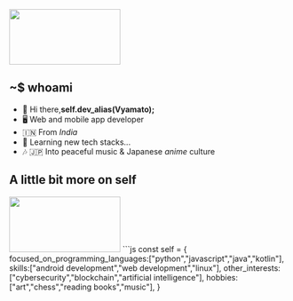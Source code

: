 <img src="https://64.media.tumblr.com/4b3b0287ca43ce1021340cd692f65f9f/tumblr_mj7iufgKNi1qghl49o1_500.gifv" height="100" width="200"/>

## ~$ whoami
- 👋 Hi there,<b>self.dev_alias(Vyamato);</b>
- 🖥️ Web and mobile app developer
- 🇮🇳 From <i>India</i>
- 🌱 Learning new tech stacks...
- 🎶 🇯🇵 Into peaceful music & Japanese <i>anime</i> culture


## A little bit more on self
<img src="https://media0.giphy.com/media/l46Cgwa9YZNNrEQla/giphy.webp?cid=6c09b95241470f896af7f9ac7eb5c56d5063e2870592b584&rid=giphy.webp&ct=g" height="100" width="200"/>
```js
const self = {
  focused_on_programming_languages:["python","javascript","java","kotlin"],
  skills:["android development","web development","linux"],
  other_interests:["cybersecurity","blockchain","artificial intelligence"],
  hobbies:["art","chess","reading books","music"],
  }

 ```
